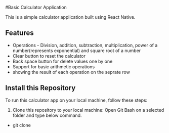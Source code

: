 #Basic Calculator Application

This is a simple calculator application built using React Native.

## Features

- Operations - Division, addition, subtraction, multiplication, power of a number(represents exponential) and square root of a number
- Clear button to reset the calculator
- Back space button for delete values one by one
- Support for basic arithmetic operations
- showing the result of each operation on the seprate row

## Install this Repository

To run this calculator app on your local machine, follow these steps:

1. Clone this repository to your local machine:
Open Git Bash on a selected folder and type below command.
  - git clone <repository-url>
  
